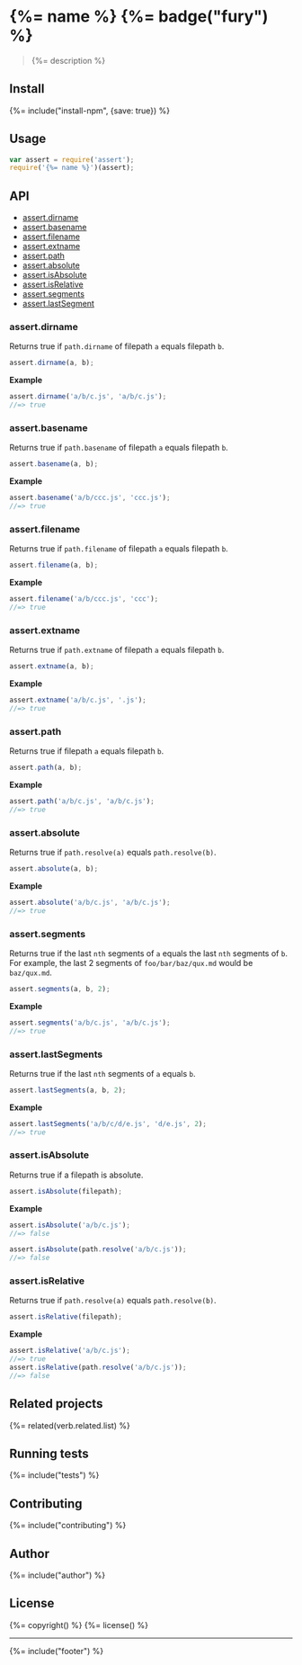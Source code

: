 # {%= name %} {%= badge("fury") %}

> {%= description %}

## Install
{%= include("install-npm", {save: true}) %}

## Usage

```js
var assert = require('assert');
require('{%= name %}')(assert);
```

## API

- [assert.dirname](#assert-dirname)
- [assert.basename](#assert-basename)
- [assert.filename](#assert-filename)
- [assert.extname](#assert-extname)
- [assert.path](#assert-path)
- [assert.absolute](#assert-absolute)
- [assert.isAbsolute](#assert-isAbsolute)
- [assert.isRelative](#assert-isRelative)
- [assert.segments](#assert-segments)
- [assert.lastSegment](#assert-lastSegment)

### assert.dirname

Returns true if `path.dirname` of filepath `a` equals filepath `b`.

```js
assert.dirname(a, b);
```

**Example**

```js
assert.dirname('a/b/c.js', 'a/b/c.js');
//=> true
```

### assert.basename

Returns true if `path.basename` of filepath `a` equals filepath `b`.

```js
assert.basename(a, b);
```

**Example**

```js
assert.basename('a/b/ccc.js', 'ccc.js');
//=> true
```

### assert.filename

Returns true if `path.filename` of filepath `a` equals filepath `b`.

```js
assert.filename(a, b);
```

**Example**

```js
assert.filename('a/b/ccc.js', 'ccc');
//=> true
```

### assert.extname

Returns true if `path.extname` of filepath `a` equals filepath `b`.

```js
assert.extname(a, b);
```

**Example**

```js
assert.extname('a/b/c.js', '.js');
//=> true
```

### assert.path

Returns true if filepath `a` equals filepath `b`.

```js
assert.path(a, b);
```

**Example**

```js
assert.path('a/b/c.js', 'a/b/c.js');
//=> true
```

### assert.absolute

Returns true if `path.resolve(a)` equals `path.resolve(b)`.

```js
assert.absolute(a, b);
```

**Example**

```js
assert.absolute('a/b/c.js', 'a/b/c.js');
//=> true
```

### assert.segments

Returns true if the last `nth` segments of `a` equals the last `nth` segments of `b`. For example, the last 2 segments of `foo/bar/baz/qux.md` would be `baz/qux.md`.

```js
assert.segments(a, b, 2);
```

**Example**

```js
assert.segments('a/b/c.js', 'a/b/c.js');
//=> true
```

### assert.lastSegments

Returns true if the last `nth` segments of `a` equals `b`.

```js
assert.lastSegments(a, b, 2);
```

**Example**

```js
assert.lastSegments('a/b/c/d/e.js', 'd/e.js', 2);
//=> true
```

### assert.isAbsolute

Returns true if a filepath is absolute.

```js
assert.isAbsolute(filepath);
```

**Example**

```js
assert.isAbsolute('a/b/c.js');
//=> false

assert.isAbsolute(path.resolve('a/b/c.js'));
//=> false
```

### assert.isRelative

Returns true if `path.resolve(a)` equals `path.resolve(b)`.

```js
assert.isRelative(filepath);
```

**Example**

```js
assert.isRelative('a/b/c.js');
//=> true
assert.isRelative(path.resolve('a/b/c.js'));
//=> false
```

## Related projects
{%= related(verb.related.list) %}  

## Running tests
{%= include("tests") %}

## Contributing
{%= include("contributing") %}

## Author
{%= include("author") %}

## License
{%= copyright() %}
{%= license() %}

***

{%= include("footer") %}
